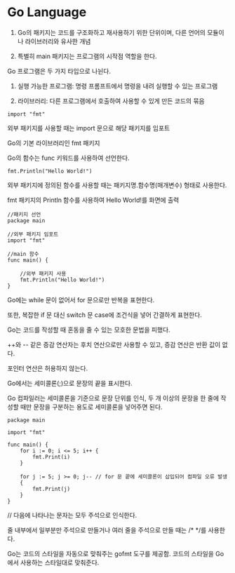 # Go Language



1. Go의 패키지는 코드를 구조화하고 재사용하기 위한 단위이며, 다른 언어의 모듈이나 라이브러리와 유사한 개념

2. 특별히 main 패키지는 프로그램의 시작점 역할을 한다.



Go 프로그램은 두 가지 타입으로 나뉜다.

1. 실행 가능한 프로그램: 명령 프롬프트에서 명령을 내려 실행할 수 있는 프로그램

2. 라이브러리: 다른 프로그램에서 호출하여 사용할 수 있게 만든 코드의 묶음



```
import "fmt"
```

외부 패키지를 사용할 때는 import 문으로 해당 패키지를 임포트

Go의 기본 라이브러리인 fmt 패키지



Go의 함수는 func 키워드를 사용하여 선언한다.

```
fmt.Println("Hello World!")
```

외부 패키지에 정의된 함수를 사용할 때는 패키지명.함수명(매개변수) 형태로 사용한다.

 fmt 패키지의 Println 함수를 사용하여 Hello World!를 화면에 출력



```
//패키지 선언
package main
  
//외부 패키지 임포트
import "fmt"
  
//main 함수
func main() {
  
    //외부 패키지 사용
    fmt.Println("Hello World!")
}
```



Go에는 while 문이 없어서 for 문으로만 반복을 표현한다.

또한, 복잡한 if 문 대신 switch 문 case에 조건식을 넣어 간결하게 표현한다.

Go는 코드를 작성할 때 혼동을 줄 수 있는 모호한 문법을 피했다.

++와 -- 같은 증감 연산자는 후치 연산으로만 사용할 수 있고, 증감 연산은 반환 값이 없다.

포인터 연산은 허용하지 않는다.

Go에서는 세미콜론(;)으로 문장의 끝을 표시한다.

Go 컴파일러는 세미콜론을 기준으로 문장 단위를 인식, 두 개 이상의 문장을 한 줄에 작성할 때만 문장을 구분하는 용도로 세미콜론을 넣어주면 된다.

```
package main
  
import "fmt"
  
func main() {
    for i := 0; i <= 5; i++ {
        fmt.Print(i)
    }
  
    for j := 5; j >= 0; j-- // for 문 끝에 세미콜론이 삽입되어 컴파일 오류 발생
    {
        fmt.Print(j)
    }
}
```



// 다음에 나타나는 문자는 모두 주석으로 인식한다.

줄 내부에서 일부분만 주석으로 만들거나 여러 줄을 주석으로 만들 때는 /* */를 사용한다.

Go는 코드의 스타일을 자동으로 맞춰주는 gofmt 도구를 제공함. 코드의 스타일을 Go에서 사용하는 스타일대로 맞춰준다.



